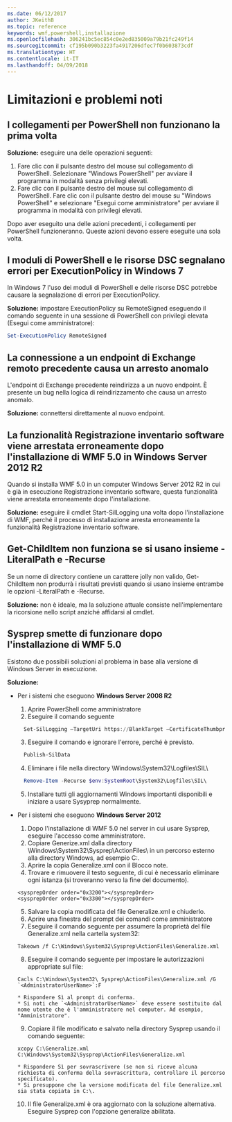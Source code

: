 ```yaml
---
ms.date: 06/12/2017
author: JKeithB
ms.topic: reference
keywords: wmf,powershell,installazione
ms.openlocfilehash: 306241bc5ec854c0e2ed835009a79b21fc249f14
ms.sourcegitcommit: cf195b090b3223fa4917206dfec7f0b603873cdf
ms.translationtype: HT
ms.contentlocale: it-IT
ms.lasthandoff: 04/09/2018
---
```

# <a name="known-issues-and-limitations"></a>Limitazioni e problemi noti

<a name="powershell-shortcuts-are-broken-when-used-for-the-first-time"></a>I collegamenti per PowerShell non funzionano la prima volta
------------------------------------------------------------

**Soluzione:** eseguire una delle operazioni seguenti:

1.  Fare clic con il pulsante destro del mouse sul collegamento di PowerShell. Selezionare "Windows PowerShell" per avviare il programma in modalità senza privilegi elevati.
2.  Fare clic con il pulsante destro del mouse sul collegamento di PowerShell. Fare clic con il pulsante destro del mouse su "Windows PowerShell" e selezionare "Esegui come amministratore" per avviare il programma in modalità con privilegi elevati.

Dopo aver eseguito una delle azioni precedenti, i collegamenti per PowerShell funzioneranno. Queste azioni devono essere eseguite una sola volta.


<a name="powershell-modules-and-dsc-resources-report-errors-about-executionpolicy-on-windows-7"></a>I moduli di PowerShell e le risorse DSC segnalano errori per ExecutionPolicy in Windows 7
-------------------------------------------------------------------------------------
In Windows 7 l'uso dei moduli di PowerShell e delle risorse DSC potrebbe causare la segnalazione di errori per ExecutionPolicy.

**Soluzione:** impostare ExecutionPolicy su RemoteSigned eseguendo il comando seguente in una sessione di PowerShell con privilegi elevata (Esegui come amministratore):

```powershell
Set-ExecutionPolicy RemoteSigned
```

<a name="connecting-to-an-old-remote-exchange-endpoint-causes-a-crash"></a>La connessione a un endpoint di Exchange remoto precedente causa un arresto anomalo
------------------------------------------------------------

L'endpoint di Exchange precedente reindirizza a un nuovo endpoint. È presente un bug nella logica di reindirizzamento che causa un arresto anomalo.

**Soluzione:** connettersi direttamente al nuovo endpoint.


<a name="software-inventory-logging-feature-is-erroneously-stopped-after-wmf-50-installation-on-windows-server-2012-r2"></a>La funzionalità Registrazione inventario software viene arrestata erroneamente dopo l'installazione di WMF 5.0 in Windows Server 2012 R2
-------------------------------------------------------------------------------------------------------------

Quando si installa WMF 5.0 in un computer Windows Server 2012 R2 in cui è già in esecuzione Registrazione inventario software, questa funzionalità viene arrestata erroneamente dopo l'installazione.

**Soluzione:** eseguire il cmdlet Start-SilLogging una volta dopo l'installazione di WMF, perché il processo di installazione arresta erroneamente la funzionalità Registrazione inventario software.

<a name="get-childitem-does-not-work-if--literalpath-and--recurse-are-used-together"></a>Get-ChildItem non funziona se si usano insieme -LiteralPath e -Recurse
--------------------------------------------------------------------------

Se un nome di directory contiene un carattere jolly non valido, Get-ChildItem non produrrà i risultati previsti quando si usano insieme entrambe le opzioni -LiteralPath e -Recurse.

**Soluzione:** non è ideale, ma la soluzione attuale consiste nell'implementare la ricorsione nello script anziché affidarsi al cmdlet.


<a name="sysprep-fails-after-wmf-50-installation"></a>Sysprep smette di funzionare dopo l'installazione di WMF 5.0
----------------------------------------

Esistono due possibili soluzioni al problema in base alla versione di Windows Server in esecuzione.

**Soluzione:**
- Per i sistemi che eseguono **Windows Server 2008 R2**
  1. Aprire PowerShell come amministratore
  2. Eseguire il comando seguente

  ```powershell
    Set-SilLogging –TargetUri https://BlankTarget –CertificateThumbprint 0123456789
  ```
  3. Eseguire il comando e ignorare l'errore, perché è previsto.

  ```powershell
    Publish-SilData
   ```
  4. Eliminare i file nella directory \Windows\System32\Logfiles\SIL\

  ```powershell
    Remove-Item -Recurse $env:SystemRoot\System32\Logfiles\SIL\
  ```
  5. Installare tutti gli aggiornamenti Windows importanti disponibili e iniziare a usare Sysyprep normalmente.

- Per i sistemi che eseguono **Windows Server 2012**
  1.    Dopo l'installazione di WMF 5.0 nel server in cui usare Sysprep, eseguire l'accesso come amministratore.
  2.    Copiare Generize.xml dalla directory \Windows\System32\Sysprep\ActionFiles\ in un percorso esterno alla directory Windows, ad esempio C:\.
  3.    Aprire la copia Generalize.xml con il Blocco note.
  4.    Trovare e rimuovere il testo seguente, di cui è necessario eliminare ogni istanza (si troveranno verso la fine del documento).

    ```
    <sysprepOrder order="0x3200"></sysprepOrder>
    <sysprepOrder order="0x3300"></sysprepOrder>
    ```

  5.    Salvare la copia modificata del file Generalize.xml e chiuderlo.
  6.    Aprire una finestra del prompt dei comandi come amministratore
  7.    Eseguire il comando seguente per assumere la proprietà del file Generalize.xml nella cartella system32:

    ```
    Takeown /f C:\Windows\System32\Sysprep\ActionFiles\Generalize.xml
    ```

  8.    Eseguire il comando seguente per impostare le autorizzazioni appropriate sul file:

    ```
    Cacls C:\Windows\System32\ Sysprep\ActionFiles\Generalize.xml /G `<AdministratorUserName>`:F
    ```
      * Rispondere Sì al prompt di conferma.
      * Si noti che `<AdministratorUserName>` deve essere sostituito dal nome utente che è l'amministratore nel computer. Ad esempio, "Amministratore".

  9.    Copiare il file modificato e salvato nella directory Sysprep usando il comando seguente:

    ```
    xcopy C:\Generalize.xml C:\Windows\System32\Sysprep\ActionFiles\Generalize.xml
    ```
      * Rispondere Sì per sovrascrivere (se non si riceve alcuna richiesta di conferma della sovrascrittura, controllare il percorso specificato).
      * Si presuppone che la versione modificata del file Generalize.xml sia stata copiata in C:\.

  10.   Il file Generalize.xml è ora aggiornato con la soluzione alternativa. Eseguire Sysprep con l'opzione generalize abilitata.